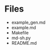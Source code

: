 # Files

<!--- #RUN OUTPUT ls | sed -e 's/^/\- /g' -->
<!--- #ECHO OUTPUT { -->
- example_gen.md
- example.md
- Makefile
- md-sh.py
- README.md
<!--- #ECHO } -->
